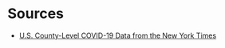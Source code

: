 # Sources

- [U.S. County-Level COVID-19 Data from the New York Times](https://github.com/nytimes/covid-19-data)